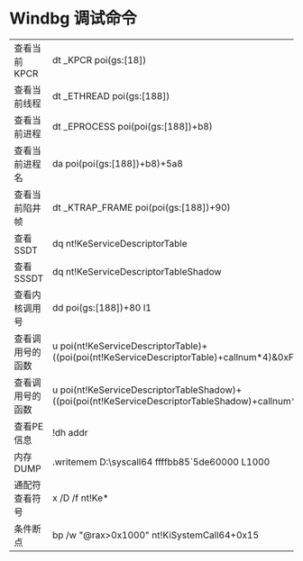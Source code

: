 # Windbg 调试命令

|||
|:---|:---|
| 查看当前KPCR |  dt _KPCR poi(gs:[18]) |
|查看当前线程|dt _ETHREAD poi(gs:[188])|
|查看当前进程|dt _EPROCESS poi(poi(gs:[188])+b8)|
|查看当前进程名|da poi(poi(gs:[188])+b8)+5a8|
|查看当前陷井帧|dt _KTRAP_FRAME poi(poi(gs:[188])+90)|
|查看SSDT|dq nt!KeServiceDescriptorTable|
|查看SSSDT|dq nt!KeServiceDescriptorTableShadow|
|查看内核调用号|dd poi(gs:[188])+80 l1|
|查看调用号的函数|u poi(nt!KeServiceDescriptorTable)+((poi(poi(nt!KeServiceDescriptorTable)+callnum*4)&0xFFFFFFFF)>>4)|
|查看调用号的函数|u poi(nt!KeServiceDescriptorTableShadow)+((poi(poi(nt!KeServiceDescriptorTableShadow)+callnum*4)&0xFFFFFFFF)>>4)|
|查看PE信息|!dh addr|
|内存DUMP|.writemem D:\syscall64 ffffbb85`5de60000 L1000|
|通配符查看符号|x /D /f nt!Ke*|
|条件断点|bp /w "@rax>0x1000" nt!KiSystemCall64+0x15|
















